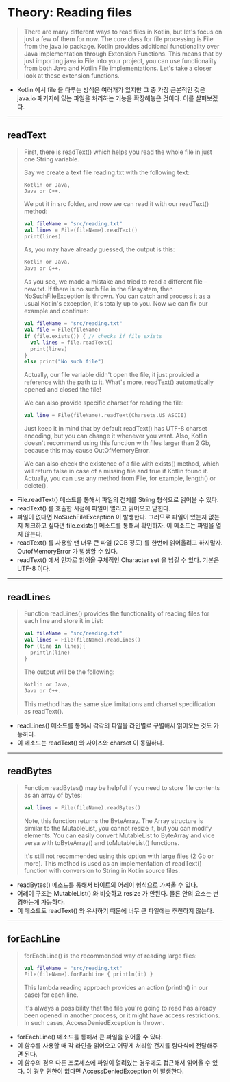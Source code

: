 # Theory: Reading files

> There are many different ways to read files in Kotlin, but let's focus on just a few of them for now. The core class for file processing is File from the java.io package. Kotlin provides additional functionality over Java implementation through Extension Functions. This means that by just importing java.io.File into your project, you can use functionality from both Java and Kotlin File implementations. Let's take a closer look at these extension functions.

- Kotlin 에서 file 을 다루는 방식은 여러개가 있지만 그 중 가장 근본적인 것은 java.io 패키지에 있는 파일을 처리하는 기능을 확장해놓은 것이다. 이를 살펴보겠다.

***

## readText

> First, there is readText() which helps you read the whole file in just one String variable.
>
> Say we create a text file reading.txt with the following text:
>
> ```
> Kotlin or Java,
> Java or C++.
> ```
> 
> We put it in src folder, and now we can read it with our readText() method:
>
> ```kotlin
> val fileName = "src/reading.txt"
> val lines = File(fileName).readText()
> print(lines)
> ```
> 
> As, you may have already guessed, the output is this:
>
> ```kotlin
> Kotlin or Java,
> Java or C++.
> ```
> 
> As you see, we made a mistake and tried to read a different file – new.txt. If there is no such file in the filesystem, then NoSuchFileException is thrown. You can catch and process it as a usual Kotlin's exception, it's totally up to you. Now we can fix our example and continue:
>
> ```kotlin
> val fileName = "src/reading.txt"
> val file = File(fileName)
> if (file.exists()) { // checks if file exists
>   val lines = file.readText()
>   print(lines)
> } 
> else print("No such file")
> ```
> 
> Actually, our file variable didn't open the file, it just provided a reference with the path to it. What's more, readText() automatically opened and closed the file!
>
> We can also provide specific charset for reading the file:
>
> ```kotlin
> val line = File(fileName).readText(Charsets.US_ASCII)
> ```
> 
> Just keep it in mind that by default readText() has UTF-8 charset encoding, but you can change it whenever you want. Also, Kotlin doesn't recommend using this function with files larger than 2 Gb, because this may cause OutOfMemoryError.
>
> We can also check the existence of a file with exists() method, which will return false in case of a missing file and true if Kotlin found it. Actually, you can use any method from File, for example, length() or delete().

- File.readText() 메소드를 통해서 파일의 전체를 String 형식으로 읽어올 수 있다.
- readText() 를 호출한 시점에 파일이 열리고 읽어오고 닫힌다.
- 파일이 없다면 NoSuchFileException 이 발생한다. 그러므로 파일이 있는지 없는지 체크하고 싶다면 file.exists() 메소드를 통해서 확인하자. 이 메소드는 파일을 열지 않는다.
- readText() 를 사용할 땐 너무 큰 파일 (2GB 정도) 를 한번에 읽어올려고 하지말자. OutofMemoryError 가 발생할 수 있다.
- readText() 에서 인자로 읽어올 구체적인 Character set 을 넘길 수 있다. 기본은 UTF-8 이다.

***

## readLines

> Function readLines() provides the functionality of reading files for each line and store it in List:
>
> ```kotlin
> val fileName = "src/reading.txt"
> val lines = File(fileName).readLines()
> for (line in lines){
>   println(line)
> }
> ```
> 
> The output will be the following:
>
> ```kotlin
> Kotlin or Java,
> Java or C++.
> ```
> 
> This method has the same size limitations and charset specification as readText().

- readLines() 메소드를 통해서 각각의 파일을 라인별로 구별해서 읽어오는 것도 가능하다. 
- 이 메소드는 readText() 와 사이즈와 charset 이 동일하다.

***

## readBytes

> Function readBytes() may be helpful if you need to store file contents as an array of bytes:
>
> ```kotlin
> val lines = File(fileName).readBytes()
> ```
> 
> Note, this function returns the ByteArray. The Array structure is similar to the MutableList, you cannot resize it, but you can modify elements. You can easily convert MutableList to ByteArray and vice versa with toByteArray() and toMutableList() functions.
>
> It's still not recommended using this option with large files (2 Gb or more). This method is used as an implementation of readText() function with conversion to String in Kotlin source files.

- readBytes() 메소드를 통해서 바이트의 어레이 형식으로 가져올 수 있다.
- 어레이 구조는 MutableList() 와 비슷하고 resize 가 안된다. 물론 안의 요소는 변경하는게 가능하다.
- 이 메소드도 readText() 와 유사하기 때문에 너무 큰 파일에는 추천하지 않는다.

***

## forEachLine

> forEachLine() is the recommended way of reading large files:
>
> ```kotlin
> val fileName = "src/reading.txt"
> File(fileName).forEachLine { println(it) }
> ```
> 
> This lambda reading approach provides an action (println() in our case) for each line.
>
> It's always a possibility that the file you're going to read has already been opened in another process, or it might have access restrictions. In such cases, AccessDeniedException is thrown.

- forEachLine() 메소드를 통해서 큰 파일을 읽어올 수 있다.
- 이 함수를 사용할 때 각 라인을 읽어오고 어떻게 처리할 건지를 람다식에 전달해주면 된다.
- 이 함수의 경우 다른 프로세스에 파일이 열려있는 경우에도 접근해서 읽어올 수 있다. 이 경우 권한이 없다면 AccessDeniedException 이 발생한다.


